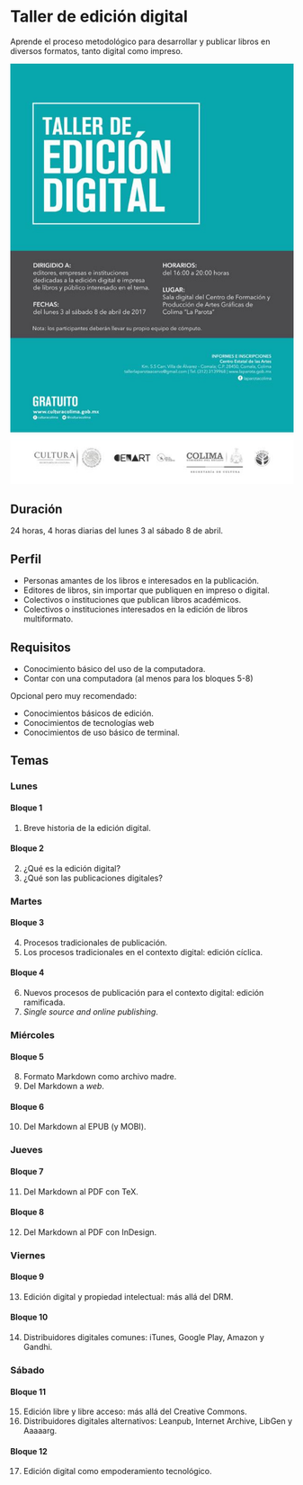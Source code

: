 # Taller de edición digital

Aprende el proceso metodológico para desarrollar y publicar libros en diversos formatos, tanto digital como impreso.

![Flyer](taller.jpg)

## Duración

24 horas, 4 horas diarias del lunes 3 al sábado 8 de abril.

## Perfil

* Personas amantes de los libros e interesados en la publicación.
* Editores de libros, sin importar que publiquen en impreso o digital.
* Colectivos o instituciones que publican libros académicos.
* Colectivos o instituciones interesados en la edición de libros multiformato.

## Requisitos

* Conocimiento básico del uso de la computadora.
* Contar con una computadora (al menos para los bloques 5-8)

Opcional pero muy recomendado:

* Conocimientos básicos de edición.
* Conocimientos de tecnologías web
* Conocimientos de uso básico de terminal.

## Temas

### Lunes

#### Bloque 1

1. Breve historia de la edición digital.

#### Bloque 2

2. ¿Qué es la edición digital?
3. ¿Qué son las publicaciones digitales?

### Martes

#### Bloque 3

4. Procesos tradicionales de publicación.
5. Los procesos tradicionales en el contexto digital: edición cíclica.

#### Bloque 4

6. Nuevos procesos de publicación para el contexto digital: edición ramificada.
7. *Single source and online publishing*.

### Miércoles

#### Bloque 5

8. Formato Markdown como archivo madre.
9. Del Markdown a *web*.

#### Bloque 6

10. Del Markdown al EPUB (y MOBI).

### Jueves

#### Bloque 7

11. Del Markdown al PDF con TeX.

#### Bloque 8

12. Del Markdown al PDF con InDesign.

### Viernes

#### Bloque 9

13. Edición digital y propiedad intelectual: más allá del DRM.

#### Bloque 10

14. Distribuidores digitales comunes: iTunes, Google Play, Amazon y Gandhi.

### Sábado

#### Bloque 11

15. Edición libre y libre acceso: más allá del Creative Commons.
16. Distribuidores digitales alternativos: Leanpub, Internet Archive, LibGen y Aaaaarg.

#### Bloque 12

17. Edición digital como empoderamiento tecnológico.
